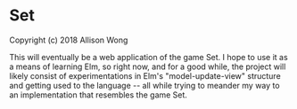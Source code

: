 # Set

Copyright (c) 2018 Allison Wong

This will eventually be a web application of the game Set.  I hope to use it as a means of learning Elm, so right now, and for a good while, the project will likely consist of experimentations in Elm's "model-update-view" structure and getting used to the language -- all while trying to meander my way to an implementation that resembles the game Set.  